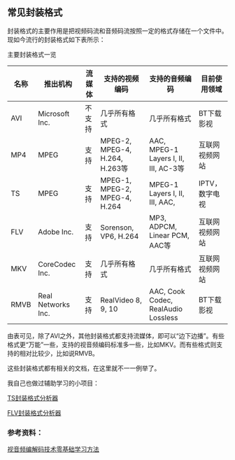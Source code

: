 ## 常见封装格式

封装格式的主要作用是把视频码流和音频码流按照一定的格式存储在一个文件中。现如今流行的封装格式如下表所示：

主要封装格式一览

| 名称   | 推出机构               | 流媒体  | 支持的视频编码                       | 支持的音频编码                              | 目前使用领域    |
| ---- | ------------------ | ---- | ----------------------------- | ------------------------------------ | --------- |
| AVI  | Microsoft Inc.     | 不支持  | 几乎所有格式                        | 几乎所有格式                               | BT下载影视    |
| MP4  | MPEG               | 支持   | MPEG-2, MPEG-4, H.264, H.263等 | AAC, MPEG-1 Layers I, II, III, AC-3等 | 互联网视频网站   |
| TS   | MPEG               | 支持   | MPEG-1, MPEG-2, MPEG-4, H.264 | MPEG-1 Layers I, II, III, AAC,       | IPTV，数字电视 |
| FLV  | Adobe Inc.         | 支持   | Sorenson, VP6, H.264          | MP3, ADPCM, Linear PCM, AAC等         | 互联网视频网站   |
| MKV  | CoreCodec Inc.     | 支持   | 几乎所有格式                        | 几乎所有格式                               | 互联网视频网站   |
| RMVB | Real Networks Inc. | 支持   | RealVideo 8, 9, 10            | AAC, Cook Codec, RealAudio Lossless  | BT下载影视    |

由表可见，除了AVI之外，其他封装格式都支持流媒体，即可以“边下边播”。有些格式更“万能”一些，支持的视音频编码标准多一些，比如MKV。而有些格式则支持的相对比较少，比如说RMVB。

这些封装格式都有相关的文档，在这里就不一一例举了。

我自己也做过辅助学习的小项目：

[TS封装格式分析器](http://blog.csdn.net/leixiaohua1020/article/details/17973587)

[FLV封装格式分析器](http://blog.csdn.net/leixiaohua1020/article/details/17934487)

### 参考资料：

[视音频编解码技术零基础学习方法](http://blog.csdn.net/leixiaohua1020/article/details/18893769)